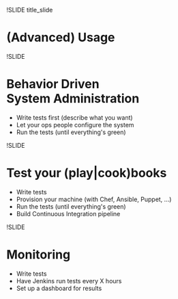 !SLIDE title_slide

# (Advanced) Usage



!SLIDE

# Behavior Driven <br> System Administration

* Write tests first (describe what you want)
* Let your ops people configure the system
* Run the tests (until everything's green)



!SLIDE

# Test your (play|cook)books

* Write tests
* Provision your machine (with Chef, Ansible, Puppet, ...)
* Run the tests (until everything's green)
* Build Continuous Integration pipeline



!SLIDE

# Monitoring

* Write tests
* Have Jenkins run tests every X hours
* Set up a dashboard for results

